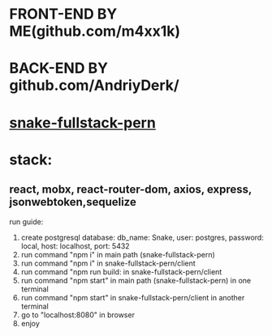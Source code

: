 # FRONT-END BY ME(github.com/m4xx1k)
# BACK-END BY github.com/AndriyDerk/
# [snake-fullstack-pern](https://front-snake.herokuapp.com)
# stack:
## react, mobx, react-router-dom, axios, express, jsonwebtoken,sequelize

run guide:
1. create postgresql database: db_name: Snake, user: postgres, password: local, host: localhost, port: 5432
2. run command "npm i" in main path (snake-fullstack-pern)
3. run command "npm i" in snake-fullstack-pern/client
4. run command "npm run build: in snake-fullstack-pern/client
5. run command "npm start" in main path (snake-fullstack-pern) in one terminal
6. run command "npm start" in snake-fullstack-pern/client in another terminal 
7. go to "localhost:8080" in browser
8. enjoy
